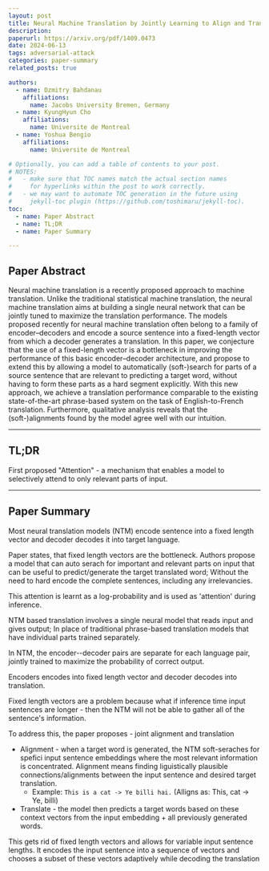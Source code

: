 ```yaml
---
layout: post
title: Neural Machine Translation by Jointly Learning to Align and Translate
description: 
paperurl: https://arxiv.org/pdf/1409.0473
date: 2024-06-13
tags: adversarial-attack
categories: paper-summary
related_posts: true

authors:
  - name: Dzmitry Bahdanau
    affiliations:
      name: Jacobs University Bremen, Germany
  - name: KyungHyun Cho
    affiliations:
      name: Universite de Montreal
  - name: Yoshua Bengio
    affiliations:
      name: Universite de Montreal

# Optionally, you can add a table of contents to your post.
# NOTES:
#   - make sure that TOC names match the actual section names
#     for hyperlinks within the post to work correctly.
#   - we may want to automate TOC generation in the future using
#     jekyll-toc plugin (https://github.com/toshimaru/jekyll-toc).
toc:
  - name: Paper Abstract
  - name: TL;DR
  - name: Paper Summary

---
```


## Paper Abstract

Neural machine translation is a recently proposed approach to machine translation. Unlike the traditional statistical machine translation, the neural machine translation aims at building a single neural network that can be jointly tuned to maximize the translation performance. The models proposed recently for neural machine translation often belong to a family of encoder–decoders and encode a source sentence into a fixed-length vector from which a decoder generates a translation. In this paper, we conjecture that the use of a fixed-length vector is a bottleneck in improving the performance of this basic encoder–decoder architecture, and propose to extend this by allowing a model to automatically (soft-)search for parts of a source sentence that are relevant to predicting a target word, without having to form these parts as a hard segment explicitly. With this new approach, we achieve a translation performance comparable to the existing state-of-the-art phrase-based system on the task of English-to-French translation. Furthermore, qualitative analysis reveals that the (soft-)alignments found by the model agree well with our intuition.

---

## TL;DR

First proposed "Attention" - a mechanism that enables a model to selectively attend to only relevant parts of input.

---

## Paper Summary

Most neural translation models (NTM) encode sentence into a fixed length vector and decoder decodes it into target language.

Paper states, that fixed length vectors are the bottleneck. Authors propose a model that can auto serach for important and relevant parts on input that can be useful to predict/generate the target translated word; Without the need to hard encode the complete sentences, including any irrelevancies.

This attention is learnt as a log-probability and is used as 'attention' during inference.

NTM based translation involves a single neural model that reads input and gives output; In place of traditional phrase-based translation models that have individual parts trained separately.

In NTM, the encoder--decoder pairs are separate for each language pair, jointly trained to maximize the probability of correct output.

Encoders encodes into fixed length vector and decoder decodes into translation.

Fixed length vectors are a problem because what if inference time input sentences are longer - then the NTM will not be able to gather all of the sentence's information.

To address this, the paper proposes - joint alignment and translation
 - Alignment - when a target word is generated, the NTM soft-seraches for spefici input sentence embeddings where the most relevant information is concentrated. Alignment means finding liguistically plausible connections/alignments between the input sentence and desired target translation. 
   - Example: `This is a cat -> Ye billi hai.` \(Alligns as: This, cat -> Ye, billi\)
 - Translate - the model then predicts a target words based on these context vectors from the input embedding + all previously generated words.

 This gets rid of fixed length vectors and allows for variable input sentence lengths. It encodes the input sentence into a sequence of vectors and chooses a subset of these vectors adaptively while decoding the translation

